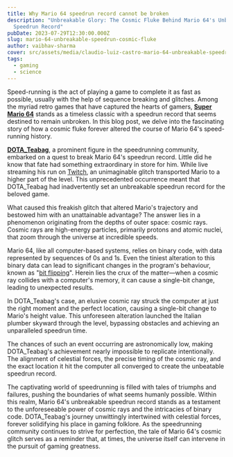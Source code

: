 ```yaml
---
title: Why Mario 64 speedrun record cannot be broken
description: "Unbreakable Glory: The Cosmic Fluke Behind Mario 64's Unbeatable
  Speedrun Record"
pubDate: 2023-07-29T12:30:00.000Z
slug: mario-64-unbreakable-speedrun-cosmic-fluke
author: vaibhav-sharma
cover: src/assets/media/claudio-luiz-castro-mario-64-unbreakable-speedrun-record.jpg
tags:
  - gaming
  - science
---
```

Speed-running is the act of playing a game to complete it as fast as possible, usually with the help of sequence breaking and glitches. Among the myriad retro games that have captured the hearts of gamers, [**Super Mario 64**](https://en.wikipedia.org/wiki/Super_Mario_64) stands as a timeless classic with a speedrun record that seems destined to remain unbroken. In this blog post, we delve into the fascinating story of how a cosmic fluke forever altered the course of Mario 64's speed-running history.

**[DOTA_Teabag](https://www.twitch.tv/dota_teabag)**, a prominent figure in the speedrunning community, embarked on a quest to break Mario 64's speedrun record. Little did he know that fate had something extraordinary in store for him. While live streaming his run on [Twitch](https://www.twitch.tv/), an unimaginable glitch transported Mario to a higher part of the level. This unprecedented occurrence meant that DOTA_Teabag had inadvertently set an unbreakable speedrun record for the beloved game.

What caused this freakish glitch that altered Mario's trajectory and bestowed him with an unattainable advantage? The answer lies in a phenomenon originating from the depths of outer space: cosmic rays. Cosmic rays are high-energy particles, primarily protons and atomic nuclei, that zoom through the universe at incredible speeds.

Mario 64, like all computer-based systems, relies on binary code, with data represented by sequences of 0s and 1s. Even the tiniest alteration to this binary data can lead to significant changes in the program's behaviour, known as "[bit flipping](https://en.wikipedia.org/wiki/RAM_parity)". Herein lies the crux of the matter—when a cosmic ray collides with a computer's memory, it can cause a single-bit change, leading to unexpected results.

In DOTA_Teabag's case, an elusive cosmic ray struck the computer at just the right moment and the perfect location, causing a single-bit change to Mario's height value. This unforeseen alteration launched the Italian plumber skyward through the level, bypassing obstacles and achieving an unparalleled speedrun time.

The chances of such an event occurring are astronomically low, making DOTA_Teabag's achievement nearly impossible to replicate intentionally. The alignment of celestial forces, the precise timing of the cosmic ray, and the exact location it hit the computer all converged to create the unbeatable speedrun record.

The captivating world of speedrunning is filled with tales of triumphs and failures, pushing the boundaries of what seems humanly possible. Within this realm, Mario 64's unbreakable speedrun record stands as a testament to the unforeseeable power of cosmic rays and the intricacies of binary code. DOTA_Teabag's journey unwittingly intertwined with celestial forces, forever solidifying his place in gaming folklore. As the speedrunning community continues to strive for perfection, the tale of Mario 64's cosmic glitch serves as a reminder that, at times, the universe itself can intervene in the pursuit of gaming greatness.
